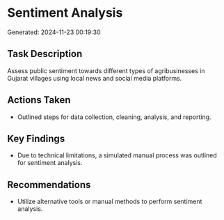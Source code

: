 # Sentiment Analysis
Generated: 2024-11-23 00:19:30

## Task Description
Assess public sentiment towards different types of agribusinesses in Gujarat villages using local news and social media platforms.

## Actions Taken
- Outlined steps for data collection, cleaning, analysis, and reporting.


## Key Findings
- Due to technical limitations, a simulated manual process was outlined for sentiment analysis.


## Recommendations
- Utilize alternative tools or manual methods to perform sentiment analysis.
